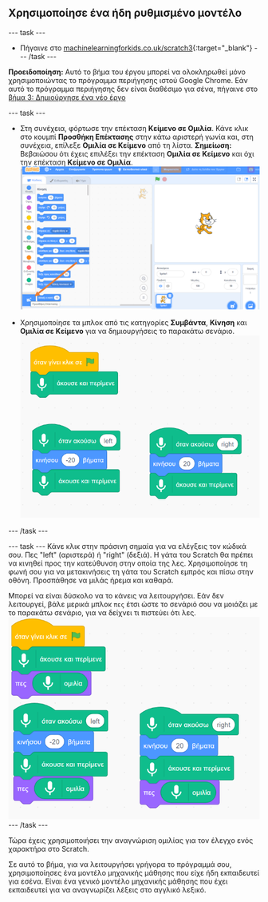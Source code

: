 ## Χρησιμοποίησε ένα ήδη ρυθμισμένο μοντέλο

--- task ---
+ Πήγαινε στο [machinelearningforkids.co.uk/scratch3](https://machinelearningforkids.co.uk/scratch3/){:target="_blank"}
--- /task ---

**Προειδοποίηση:** Αυτό το βήμα του έργου μπορεί να ολοκληρωθεί μόνο χρησιμοποιώντας το πρόγραμμα περιήγησης ιστού Google Chrome. Εάν αυτό το πρόγραμμα περιήγησης δεν είναι διαθέσιμο για σένα, πήγαινε στο [βήμα 3: Δημιούργησε ένα νέο έργο](https://projects.raspberrypi.org/el-GR/projects/alien-language/3)

--- task ---
+ Στη συνέχεια, φόρτωσε την επέκταση **Κείμενο σε Ομιλία**. Κάνε κλικ στο κουμπί **Προσθήκη Επέκτασης** στην κάτω αριστερή γωνία και, στη συνέχεια, επίλεξε **Ομιλία σε Κείμενο** από τη λίστα. **Σημείωση:** Βεβαιώσου ότι έχεις επιλέξει την επέκταση **Ομιλία σε Κείμενο** και όχι την επέκταση **Κείμενο σε Ομιλία**. ![Βέλος που δείχνει το κουμπί επεκτάσεων](images/extensions-annotated.png)

+ Χρησιμοποίησε τα μπλοκ από τις κατηγορίες **Συμβάντα**, **Κίνηση** και **Ομιλία σε Κείμενο** για να δημιουργήσεις το παρακάτω σενάριο. ![Νέες εντολές για προσθήκη](images/S-to-T-blocks.png)

--- /task ---

--- task --- Κάνε κλικ στην πράσινη σημαία για να ελέγξεις τον κώδικά σου. Πες "left" (αριστερά) ή "right" (δεξιά). Η γάτα του Scratch θα πρέπει να κινηθεί προς την κατεύθυνση στην οποία της λες. Χρησιμοποίησε τη φωνή σου για να μετακινήσεις τη γάτα του Scratch εμπρός και πίσω στην οθόνη. Προσπάθησε να μιλάς ήρεμα και καθαρά.

Μπορεί να είναι δύσκολο να το κάνεις να λειτουργήσει. Εάν δεν λειτουργεί, βάλε μερικά μπλοκ `πες` έτσι ώστε το σενάριό σου να μοιάζει με το παρακάτω σενάριο, για να δείχνει τι πιστεύει ότι λες. ![New scripts to see what the computer thinks you are saying](images/S-to-T-blocks-test.png) --- /task ---

Τώρα έχεις χρησιμοποιήσει την αναγνώριση ομιλίας για τον έλεγχο ενός χαρακτήρα στο Scratch.

Σε αυτό το βήμα, για να λειτουργήσει γρήγορα το πρόγραμμά σου, χρησιμοποίησες ένα μοντέλο μηχανικής μάθησης που είχε ήδη εκπαιδευτεί για εσένα. Είναι ένα γενικό μοντέλο μηχανικής μάθησης που έχει εκπαιδευτεί για να αναγνωρίζει λέξεις στο αγγλικό λεξικό. 
